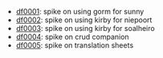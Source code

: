 - [df0001](https://github.com/dfreire/df0001): spike on using gorm for sunny
- [df0002](https://github.com/dfreire/df0002): spike on using kirby for niepoort
- [df0003](https://github.com/dfreire/df0003): spike on using kirby for soalheiro
- [df0004](https://github.com/dfreire/df0004): spike on crud companion
- [df0005](https://github.com/dfreire/df0005): spike on translation sheets

